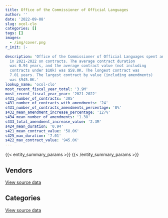 ```yaml
---
title: Office of the Commissioner of Official Languages
author: ''
date: '2022-09-08'
slug: ocol-clo
categories: []
tags: []
images:
  - /img/cover.png
r_init: |-
  
description: 'Office of the Commissioner of Official Languages spent an estimated $3.9M
  in 2021-2022 on contracts. The average contract duration
  was 0.94 years, and the average contract value (not including
  contracts under $10k) was $58.0K. The longest contract was
  7.01 years. The largest contract by value (including amendments)
  was $945.0K.'
lookup_name: 'ocol-clo'
most_recent_fiscal_year_total: '3.9M'
most_recent_fiscal_year_year: '2021-2022'
s431_number_of_contracts: '305'
s431_number_of_contracts_with_amendments: '24'
s431_number_of_contracts_amendments_percentage: '8%'
s432_mean_amendment_increase_percentage: '127%'
s434_mean_number_of_amendments: '1.38'
s433_total_amendment_increase_value: '2.3M'
s424_mean_duration: '0.94'
s421_mean_contract_value: '58.0K'
s425_max_duration: '7.01'
s422_max_contract_value: '945.0K'
---
```


<script src="/rmarkdown-libs/htmlwidgets/htmlwidgets.js"></script>
<link href="/rmarkdown-libs/datatables-css/datatables-crosstalk.css" rel="stylesheet" />
<script src="/rmarkdown-libs/datatables-binding/datatables.js"></script>
<script src="/rmarkdown-libs/jquery/jquery-3.6.0.min.js"></script>
<link href="/rmarkdown-libs/dt-core-bootstrap/css/dataTables.bootstrap.min.css" rel="stylesheet" />
<link href="/rmarkdown-libs/dt-core-bootstrap/css/dataTables.bootstrap.extra.css" rel="stylesheet" />
<script src="/rmarkdown-libs/dt-core-bootstrap/js/jquery.dataTables.min.js"></script>
<script src="/rmarkdown-libs/dt-core-bootstrap/js/dataTables.bootstrap.min.js"></script>
<link href="/rmarkdown-libs/crosstalk/css/crosstalk.min.css" rel="stylesheet" />
<script src="/rmarkdown-libs/crosstalk/js/crosstalk.min.js"></script>
<script src="/rmarkdown-libs/htmlwidgets/htmlwidgets.js"></script>
<link href="/rmarkdown-libs/datatables-css/datatables-crosstalk.css" rel="stylesheet" />
<script src="/rmarkdown-libs/datatables-binding/datatables.js"></script>
<script src="/rmarkdown-libs/jquery/jquery-3.6.0.min.js"></script>
<link href="/rmarkdown-libs/dt-core-bootstrap/css/dataTables.bootstrap.min.css" rel="stylesheet" />
<link href="/rmarkdown-libs/dt-core-bootstrap/css/dataTables.bootstrap.extra.css" rel="stylesheet" />
<script src="/rmarkdown-libs/dt-core-bootstrap/js/jquery.dataTables.min.js"></script>
<script src="/rmarkdown-libs/dt-core-bootstrap/js/dataTables.bootstrap.min.js"></script>
<link href="/rmarkdown-libs/crosstalk/css/crosstalk.min.css" rel="stylesheet" />
<script src="/rmarkdown-libs/crosstalk/js/crosstalk.min.js"></script>

{{< entity_summary_params >}}
{{< /entity_summary_params >}}

## Vendors

<div id="htmlwidget-1" style="width:100%;height:auto;" class="datatables html-widget"></div>
<script type="application/json" data-for="htmlwidget-1">{"x":{"style":"bootstrap","filter":"none","vertical":false,"data":[["<a href=\"/vendors/adga_group/\">ADGA Group<\/a>","<a href=\"/vendors/advanced_business_interiors/\">Advanced Business Interiors<\/a>","<a href=\"/vendors/altis_human_resources/\">Altis Human Resources<\/a>","<a href=\"/vendors/asokan_business_interiors/\">Asokan Business Interiors<\/a>","<a href=\"/vendors/avi_spl_canada/\">AVI SPL Canada<\/a>","<a href=\"/vendors/blackberry/\">Blackberry<\/a>","<a href=\"/vendors/brookfield_global_integrated_solutions/\">Brookfield Global Integrated Solutions<\/a>","<a href=\"/vendors/cision_canada/\">Cision Canada<\/a>","<a href=\"/vendors/dell_computer/\">Dell Computer<\/a>","<a href=\"/vendors/environics_research_group/\">Environics Research Group<\/a>","<a href=\"/vendors/excel_human_resources/\">Excel Human Resources<\/a>","<a href=\"/vendors/gartner/\">Gartner<\/a>","<a href=\"/vendors/global_upholstery/\">Global Upholstery<\/a>","<a href=\"/vendors/goss_gilroy/\">Goss Gilroy<\/a>","<a href=\"/vendors/groupe_onscope/\">Groupe Onscope<\/a>","<a href=\"/vendors/info_tech_research_group/\">Info Tech Research Group<\/a>","<a href=\"/vendors/insa/\">INSA<\/a>","<a href=\"/vendors/maxsys_staffing_and_consulting/\">Maxsys Staffing and Consulting<\/a>","<a href=\"/vendors/microsoft_canada/\">Microsoft Canada<\/a>","<a href=\"/vendors/nations_translation_group/\">Nations Translation Group<\/a>","<a href=\"/vendors/navpoint_consulting_group/\">Navpoint Consulting Group<\/a>","<a href=\"/vendors/newfound_recruiting/\">Newfound Recruiting<\/a>","<a href=\"/vendors/nisha_techonologies/\">Nisha Techonologies<\/a>","<a href=\"/vendors/opentext/\">OpenText<\/a>","<a href=\"/vendors/pra/\">PRA<\/a>","<a href=\"/vendors/pricewaterhouse_coopers/\">Pricewaterhouse Coopers<\/a>","<a href=\"/vendors/purespirit_solutions/\">PureSpirIT Solutions<\/a>","<a href=\"/vendors/qmr/\">QMR<\/a>","<a href=\"/vendors/raymond_chabot_grant_thornton/\">Raymond Chabot Grant Thornton<\/a>","<a href=\"/vendors/ricoh/\">Ricoh<\/a>","<a href=\"/vendors/samson_associes/\">Samson Associes<\/a>","<a href=\"/vendors/softchoice/\">Softchoice<\/a>","<a href=\"/vendors/sra_staffing_solutions/\">SRA Staffing Solutions<\/a>","<a href=\"/vendors/teknion/\">Teknion<\/a>","<a href=\"/vendors/teksystems_canada/\">Teksystems Canada<\/a>","<a href=\"/vendors/totem_offisource/\">Totem Offisource<\/a>","<a href=\"/vendors/turtle_island_staffing/\">Turtle Island Staffing<\/a>","<a href=\"/vendors/ubiqus_canada/\">Ubiqus Canada<\/a>"],[78741.6,null,null,23857.31,314983.52,null,26388.07,null,null,null,24659.25,20486.37,null,null,9185.42,176371.6,15675.03,10804.78,null,null,null,49145.95,47005.43,47361.3,null,null,188409.02,null,149729.51,37366.74,null,116065.7,66159.85,14150.2,306884.02,null,68077.39,null],[78957.33,null,162522.02,61258.67,149851.46,1181.17,27028.89,null,null,null,null,null,null,30069.38,9210.58,18312.51,14863.9,null,110404.02,null,null,149231.79,833046.87,null,null,null,37396.33,165674.83,214686.77,28136.3,null,64631.13,null,14989.71,232108.01,14607.1,null,null],[78741.6,22530.5,13148.19,null,47128.77,73246.74,39046.17,6368.27,41064.47,null,227426.75,null,null,null,0,178277.88,12260.47,null,110102.37,0,90315.25,null,null,39424.93,15750,39091.15,null,23317.81,250489.46,28059.42,null,44939.29,null,11531.26,40714.26,null,null,0],[39478.67,31483.44,189670.13,null,213561.92,42664.26,24433.25,25826.87,null,136173.93,314712.59,null,35152.92,null,0,229773.31,20153.5,null,133097.37,0,null,null,64904.32,null,null,null,null,43197.06,165116.97,28059.42,1145218.9,45548.66,null,null,null,22956.36,null,0]],"container":"<table class=\"table table-striped table-hover row-border order-column display\">\n  <thead>\n    <tr>\n      <th>Vendor<\/th>\n      <th>2018-2019<\/th>\n      <th>2019-2020<\/th>\n      <th>2020-2021<\/th>\n      <th>2021-2022<\/th>\n    <\/tr>\n  <\/thead>\n<\/table>","options":{"order":[[4,"desc"]],"pageLength":10,"autoWidth":true,"columnDefs":[{"targets":1,"render":"function(data, type, row, meta) {\n    return type !== 'display' ? data : DTWidget.formatCurrency(data, \"$\", 2, 3, \",\", \".\", true, null);\n  }"},{"targets":2,"render":"function(data, type, row, meta) {\n    return type !== 'display' ? data : DTWidget.formatCurrency(data, \"$\", 2, 3, \",\", \".\", true, null);\n  }"},{"targets":3,"render":"function(data, type, row, meta) {\n    return type !== 'display' ? data : DTWidget.formatCurrency(data, \"$\", 2, 3, \",\", \".\", true, null);\n  }"},{"targets":4,"render":"function(data, type, row, meta) {\n    return type !== 'display' ? data : DTWidget.formatCurrency(data, \"$\", 2, 3, \",\", \".\", true, null);\n  }"},{"width":"16%","targets":[1,2,3,4]},{"className":"dt-right","targets":[1,2,3,4]}],"orderClasses":false}},"evals":["options.columnDefs.0.render","options.columnDefs.1.render","options.columnDefs.2.render","options.columnDefs.3.render"],"jsHooks":[]}</script>
<p class="text-right">
<a href="https://github.com/GoC-Spending/contracts-data/tree/main/data/out/departments/ocol-clo/summary_by_fiscal_year_by_vendor.csv" class="source-data-link btn btn-link">View source data</a>
</p>

## Categories

<div id="htmlwidget-2" style="width:100%;height:auto;" class="datatables html-widget"></div>
<script type="application/json" data-for="htmlwidget-2">{"x":{"style":"bootstrap","filter":"none","vertical":false,"data":[["<a href=\"/categories/office_management/\">Office management<\/a>","<a href=\"/categories/professional_services/\">Professional services<\/a>","<a href=\"/categories/information_technology/\">Information technology<\/a>","<a href=\"/categories/industrial_products_and_services/\">Industrial products and services<\/a>","<a href=\"/categories/security_and_protection/\">Security and protection<\/a>","<a href=\"/categories/human_capital/\">Human capital<\/a>"],[62626.06,940250.67,1627065.23,null,26388.07,60555.88],[180116.19,1266909.37,1800424.49,null,27028.89,27719.17],[108981.9,1157652.11,1022365.8,12011.07,27035.1,18384.18],[245542.62,2573726.37,1079137,null,null,42081.09]],"container":"<table class=\"table table-striped table-hover row-border order-column display\">\n  <thead>\n    <tr>\n      <th>Category<\/th>\n      <th>2018-2019<\/th>\n      <th>2019-2020<\/th>\n      <th>2020-2021<\/th>\n      <th>2021-2022<\/th>\n    <\/tr>\n  <\/thead>\n<\/table>","options":{"order":[[4,"desc"]],"dom":"t","pageLength":30,"autoWidth":true,"columnDefs":[{"targets":1,"render":"function(data, type, row, meta) {\n    return type !== 'display' ? data : DTWidget.formatCurrency(data, \"$\", 2, 3, \",\", \".\", true, null);\n  }"},{"targets":2,"render":"function(data, type, row, meta) {\n    return type !== 'display' ? data : DTWidget.formatCurrency(data, \"$\", 2, 3, \",\", \".\", true, null);\n  }"},{"targets":3,"render":"function(data, type, row, meta) {\n    return type !== 'display' ? data : DTWidget.formatCurrency(data, \"$\", 2, 3, \",\", \".\", true, null);\n  }"},{"targets":4,"render":"function(data, type, row, meta) {\n    return type !== 'display' ? data : DTWidget.formatCurrency(data, \"$\", 2, 3, \",\", \".\", true, null);\n  }"},{"width":"16%","targets":[1,2,3,4]},{"className":"dt-right","targets":[1,2,3,4]}],"orderClasses":false,"lengthMenu":[10,25,30,50,100]}},"evals":["options.columnDefs.0.render","options.columnDefs.1.render","options.columnDefs.2.render","options.columnDefs.3.render"],"jsHooks":[]}</script>
<p class="text-right">
<a href="https://github.com/GoC-Spending/contracts-data/tree/main/data/out/departments/ocol-clo/summary_by_fiscal_year_by_category.csv" class="source-data-link btn btn-link">View source data</a>
</p>
